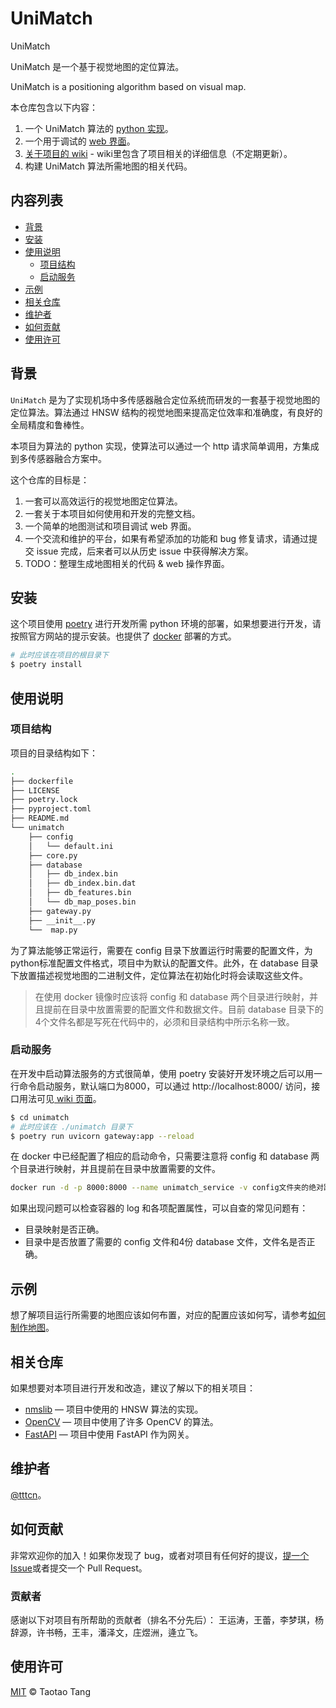 # UniMatch

UniMatch

UniMatch 是一个基于视觉地图的定位算法。

UniMatch is a positioning algorithm based on visual map.

本仓库包含以下内容：

1. 一个 UniMatch 算法的 [python 实现](unimatch/core.py)。
2. 一个用于调试的 [web 界面](unimatch/gateway.py)。
3. [关于项目的 wiki](https://github.com/tttcn/unimatch/wiki) - wiki里包含了项目相关的详细信息（不定期更新）。
4. 构建 UniMatch 算法所需地图的相关代码。

## 内容列表

- [背景](#背景)
- [安装](#安装)
- [使用说明](#使用说明)
    - [项目结构](#项目结构)
    - [启动服务](#启动服务)
- [示例](#示例)
- [相关仓库](#相关仓库)
- [维护者](#维护者)
- [如何贡献](#如何贡献)
- [使用许可](#使用许可)

## 背景

`UniMatch` 是为了实现机场中多传感器融合定位系统而研发的一套基于视觉地图的定位算法。算法通过 HNSW 结构的视觉地图来提高定位效率和准确度，有良好的全局精度和鲁棒性。

本项目为算法的 python 实现，使算法可以通过一个 http 请求简单调用，方集成到多传感器融合方案中。

这个仓库的目标是：

1. 一套可以高效运行的视觉地图定位算法。
2. 一套关于本项目如何使用和开发的完整文档。
3. 一个简单的地图测试和项目调试 web 界面。
4. 一个交流和维护的平台，如果有希望添加的功能和 bug 修复请求，请通过提交 issue 完成，后来者可以从历史 issue 中获得解决方案。
5. TODO：整理生成地图相关的代码 & web 操作界面。

## 安装

这个项目使用 [poetry](https://python-poetry.org/) 进行开发所需 python 环境的部署，如果想要进行开发，请按照官方网站的提示安装。也提供了 [docker](https://www.docker.com/) 部署的方式。

```sh
# 此时应该在项目的根目录下
$ poetry install
```

## 使用说明

### 项目结构

项目的目录结构如下：
```sh
.
├── dockerfile
├── LICENSE
├── poetry.lock
├── pyproject.toml
├── README.md
└── unimatch
    ├── config
    │   └── default.ini
    ├── core.py
    ├── database
    │   ├── db_index.bin
    │   ├── db_index.bin.dat
    │   ├── db_features.bin
    │   └── db_map_poses.bin
    ├── gateway.py
    ├── __init__.py
    └──  map.py
```

为了算法能够正常运行，需要在 config 目录下放置运行时需要的配置文件，为python标准配置文件格式，项目中为默认的配置文件。此外，在 database 目录下放置描述视觉地图的二进制文件，定位算法在初始化时将会读取这些文件。
> 在使用 docker 镜像时应该将 config 和 database 两个目录进行映射，并且提前在目录中放置需要的配置文件和数据文件。目前 database 目录下的4个文件名都是写死在代码中的，必须和目录结构中所示名称一致。

### 启动服务

在开发中启动算法服务的方式很简单，使用 poetry 安装好开发环境之后可以用一行命令启动服务，默认端口为8000，可以通过 http://localhost:8000/ 访问，接口用法可见[ wiki 页面](https://github.com/tttcn/unimatch/wiki)。

```sh
$ cd unimatch
# 此时应该在 ./unimatch 目录下
$ poetry run uvicorn gateway:app --reload
```

在 docker 中已经配置了相应的启动命令，只需要注意将 config 和 database 两个目录进行映射，并且提前在目录中放置需要的文件。

```sh
docker run -d -p 8000:8000 --name unimatch_service -v config文件夹的绝对路径:/code/unimatch/config -v database文件夹的绝对路径:/code/unimatch/database unimatchdocker:buster
```

如果出现问题可以检查容器的 log 和各项配置属性，可以自查的常见问题有：

- 目录映射是否正确。
- 目录中是否放置了需要的 config 文件和4份 database 文件，文件名是否正确。


## 示例

想了解项目运行所需要的地图应该如何布置，对应的配置应该如何写，请参考[如何制作地图](https://github.com/tttcn/unimatch/wiki/%E5%BB%BA%E5%9B%BE)。

## 相关仓库

如果想要对本项目进行开发和改造，建议了解以下的相关项目：

- [nmslib](https://github.com/nmslib/nmslib) — 项目中使用的 HNSW 算法的实现。
- [OpenCV](https://opencv.org/) — 项目中使用了许多 OpenCV 的算法。
- [FastAPI](https://fastapi.tiangolo.com/) — 项目中使用 FastAPI 作为网关。

## 维护者

[@tttcn](https://github.com/tttcn)。

## 如何贡献

非常欢迎你的加入！如果你发现了 bug，或者对项目有任何好的提议，[提一个 Issue](https://github.com/tttcn/unimatch/issues/new)或者提交一个 Pull Request。

### 贡献者

感谢以下对项目有所帮助的贡献者（排名不分先后）：
王运涛，王蕾，李梦琪，杨辞源，许书畅，王丰，潘泽文，庄煜洲，逄立飞。

## 使用许可

[MIT](LICENSE) © Taotao Tang